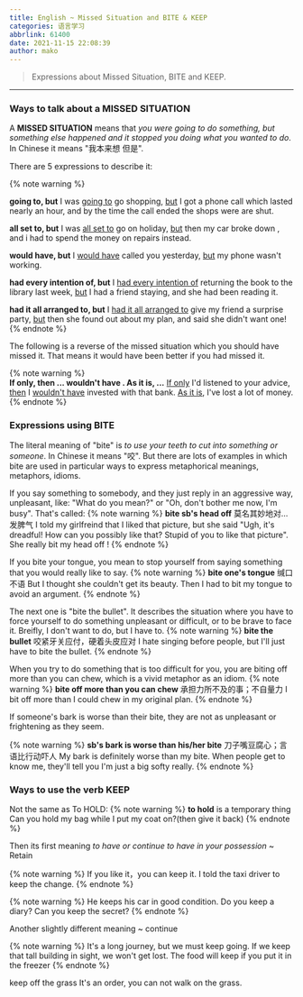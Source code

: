 ```yaml
---
title: English ~ Missed Situation and BITE & KEEP
categories: 语言学习
abbrlink: 61400
date: 2021-11-15 22:08:39
author: mako
---
```


>Expressions about Missed Situation, BITE and KEEP.

<!--more-->
---




### Ways to talk about a MISSED SITUATION

A **MISSED SITUATION** means that *you were going to do something, but something else happened and it stopped you doing what you wanted to do*. In Chinese it means "我本来想 但是". 



There are 5 expressions to describe it:

{% note warning %}  

**going to, but** 
I was <u>going to</u> go shopping, <u>but</u> I got a phone call which lasted nearly an hour, and by the time the call ended the shops were are shut.

 **all set to, but**
I was <u>all set to</u> go on holiday, <u>but</u> then my car broke down , and i had to spend the money on repairs instead.

 **would have, but**
I <u>would have</u> called you yesterday, <u>but</u> my phone wasn't working.

**had every intention of, but**
I <u> had every intention of</u> returning the book to the library last week,  <u>but</u> I had a friend staying, and she had been reading it.

 **had it all arranged to, but**
I <u>had it all arranged to</u> give my friend a surprise party, <u>but</u> then she found out about my plan, and said she didn't want one!
 {% endnote %}

The following is a reverse of the missed situation which you should have missed it. That means it would have been better if you had missed it.

{% note warning %}  
**If only, then ... wouldn't have . As it is, ...**
<u>If only</u> I'd listened to your advice, <u>then</u> I <u>wouldn't have</u> invested with that bank. <u>As it is</u>, I've lost a lot of money.
{% endnote %}

### Expressions using BITE 

The literal meaning of "bite" is *to use your teeth to cut into something or someone*. In Chinese it means "咬". But there are lots of examples in which bite are used in particular ways to express metaphorical meanings, metaphors, idioms.



If you say something to somebody, and they just reply in an aggressive way, unpleasant, like: "What do you mean?" or "Oh, don't bother me now, I'm busy". That's called:
{% note warning %}
**bite sb's head off** 莫名其妙地对…发脾气
I told my girlfreind that I liked that picture, but she said "Ugh, it's dreadful! How can you possibly like that? Stupid of you to like that picture". She really bit my head off !
{% endnote %}

If you bite your tongue, you mean to stop yourself from saying something that you would really like to say.
{% note warning %}
**bite one's tongue** 缄口不语
But I thought she couldn't get its beauty. Then I had to bit my tongue to avoid an argument.
{% endnote %}

The next one is "bite the bullet". It describes the situation where you have to force yourself to do something unpleasant or difficult, or to be brave to face it. Breifly, I don't want to do, but I have to.
{% note warning %}
**bite the bullet** 咬紧牙关应付，硬着头皮应对
I hate singing before people, but I'll just have to bite the bullet.
{% endnote %}

When you try to do something that is too difficult for you, you are biting off more than you can chew, which is a vivid metaphor as an idiom.
{% note warning %}
**bite off more than you can chew** 承担力所不及的事；不自量力
I bit off more than I could chew in my original plan.
{% endnote %}

If someone's bark is worse than their bite, they are not as unpleasant or frightening as they seem.

{% note warning %}
**sb's bark is worse than his/her bite** 刀子嘴豆腐心；言语比行动吓人
My bark is definitely worse than my bite. When people get to know me, they'll tell you I'm just a big softy really.
{% endnote %}

### Ways to use the verb KEEP

Not the same as To HOLD:
{% note warning %}
**to hold** is a temporary thing
Can you hold my bag while I put my coat on?(then give it back)
{% endnote %}

Then its first meaning  *to have or continue to have in your possession*  ~ Retain

{% note warning %}
If you like it，you can keep it.  I told the taxi driver to keep the change. 
{% endnote %}



{% note warning %}
He keeps his car in good condition.
Do you keep a diary?
Can you keep the secret?
{% endnote %}

Another slightly different meaning ~ continue

{% note warning %}
It's a long journey, but we must keep going.
If we keep that tall building in sight, we won't get lost.
The food will keep if you put it in the freezer
{% endnote %}

keep off the grass It's an order, you can not walk on the grass.